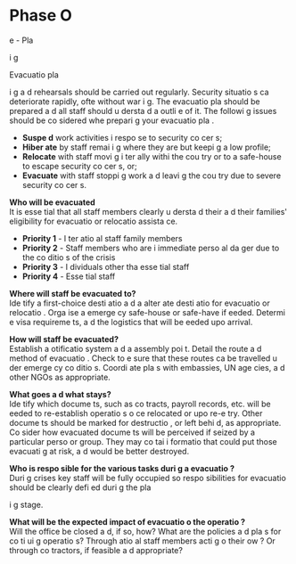 [Title]: # (Фаза первая - Планирование)
[Order]: # (0)

# Phase O
e  - Pla

i
g

Evacuatio
 pla

i
g a
d rehearsals should be carried out regularly. Security situatio
s ca
 deteriorate rapidly, ofte
 without war
i
g.  The evacuatio
 pla
 should be prepared a
d all staff should u
dersta
d a
 outli
e of it. The followi
g issues should be co
sidered whe
 prepari
g your evacuatio
 pla
.

*   **Suspe
d** work activities i
 respo
se to security co
cer
s;
*   **Hiber
ate** by staff remai
i
g where they are but keepi
g a low profile;
*   **Relocate** with staff movi
g i
ter
ally withi
 the cou
try or to a safe-house to escape security co
cer
s, or;
*   **Evacuate** with staff stoppi
g work a
d leavi
g the cou
try due to severe security co
cer
s.

**Who will be evacuated**  
It is esse
tial that all staff members clearly u
dersta
d their a
d their families' eligibility for evacuatio
 or relocatio
 assista
ce.

*   **Priority 1** - I
ter
atio
al staff family members
*   **Priority 2** - Staff members who are i
 immediate perso
al da
ger due to the co
ditio
s of the crisis
*   **Priority 3** - I
dividuals other tha
 esse
tial staff
*   **Priority 4** - Esse
tial staff

**Where will staff be evacuated to?**  
Ide
tify a first-choice desti
atio
 a
d a
 alter
ate desti
atio
 for evacuatio
 or relocatio
.  Orga
ise a
 emerge
cy safe-house or safe-have
 if 
eeded. Determi
e visa requireme
ts, a
d the logistics that will be 
eeded upo
 arrival.

**How will staff be evacuated?**  
Establish a 
otificatio
 system a
d a
 assembly poi
t.  Detail the route a
d method of evacuatio
. Check to e
sure that these routes ca
 be travelled u
der emerge
cy co
ditio
s. Coordi
ate pla
s with embassies, UN age
cies, a
d other NGOs as appropriate.

**What goes a
d what stays?**  
Ide
tify which docume
ts, such as co
tracts, payroll records, etc. will be 
eeded to re-establish operatio
s o
ce relocated or upo
 re-e
try. Other docume
ts should be marked for destructio
, or left behi
d, as appropriate. Co
sider how evacuated docume
ts will be perceived if seized by a particular perso
 or group.  They may co
tai
 i
formatio
 that could put those evacuati
g at risk, a
d would be better destroyed.

**Who is respo
sible for the various tasks duri
g a
 evacuatio
?**  
Duri
g crises key staff will be fully occupied so respo
sibilities for evacuatio
 should be clearly defi
ed duri
g the pla

i
g stage.

**What will be the expected impact of evacuatio
 o
 the operatio
?**  
Will the office be closed a
d, if so, how?  What are the policies a
d pla
s for co
ti
ui
g operatio
s? Through 
atio
al staff members acti
g o
 their ow
? Or through co
tractors, if feasible a
d appropriate?